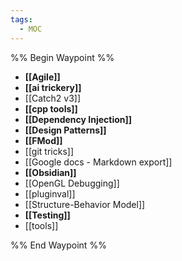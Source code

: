 ```yaml
---
tags:
  - MOC
---
```


%% Begin Waypoint %%
- **[[Agile]]**
- **[[ai trickery]]**
- [[Catch2 v3]]
- **[[cpp tools]]**
- **[[Dependency Injection]]**
- **[[Design Patterns]]**
- **[[FMod]]**
- [[git tricks]]
- [[Google docs - Markdown export]]
- **[[Obsidian]]**
- [[OpenGL Debugging]]
- [[pluginval]]
- [[Structure-Behavior Model]]
- **[[Testing]]**
- [[tools]]

%% End Waypoint %%
